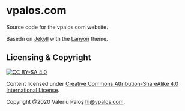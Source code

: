 # vpalos.com

Source code for the vpalos.com website.

Basedn on [Jekyll](http://jekyllrb.com/) with the [Lanyon](https://github.com/poole/lanyon) theme.

## Licensing & Copyright

[![CC BY-SA 4.0][cc-by-sa-shield]][cc-by-sa]

Content licensed under [Creative Commons Attribution-ShareAlike 4.0 International License][cc-by-sa].

Copyright @2020 Valeriu Paloş <hi@vpalos.com>.

[cc-by-sa]: http://creativecommons.org/licenses/by-sa/4.0/
[cc-by-sa-shield]: https://img.shields.io/badge/License-CC%20BY--SA%204.0-lightgrey.svg
